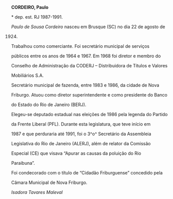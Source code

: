 **CORDEIRO, Paulo**



\* dep. est. RJ 1987-1991.



*Paulo de Sousa Cordeiro* nasceu em Brusque (SC) no dia 22 de agosto de

1924.



Trabalhou como comerciante. Foi secretário municipal de serviços

públicos entre os anos de 1964 e 1967. Em 1968 foi diretor e membro do

Conselho de Administração da CODERJ – Distribuidora de Títulos e Valores

Mobiliários S.A.



Secretário municipal de fazenda, entre 1983 e 1986, da cidade de Nova

Friburgo. Atuou como diretor superintendente e como presidente do Banco

do Estado do Rio de Janeiro (BERJ).



Elegeu-se deputado estadual nas eleições de 1986 pela legenda do Partido

da Frente Liberal (PFL). Durante esta legislatura, que teve início em

1987 e que perduraria até 1991, foi o 3^o^ Secretário da Assembleia

Legislativa do Rio de Janeiro (ALERJ), além de relator da Comissão

Especial (CE) que visava “Apurar as causas da poluição do Rio

Paraibuna”.



Foi condecorado com o título de “Cidadão Friburguense” concedido pela

Câmara Municipal de Nova Friburgo.



*Isadora Tavares Maleval*



